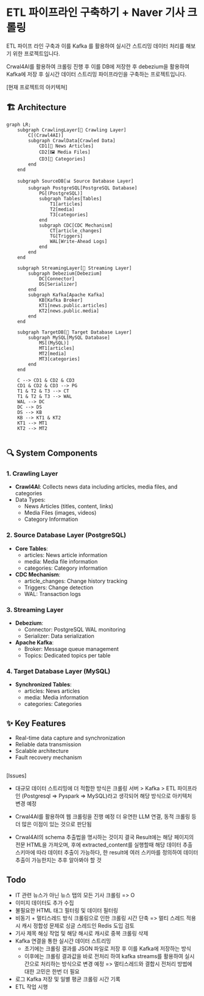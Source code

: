 # ETL 파이프라인 구축하기 + Naver 기사 크롤링
ETL 파이프 라인 구축과 이를 Kafka 를 활용하여 실시간 스트리밍 데이터 처리를 해보기 위한 프로젝트입니다.

Crwal4AI를 활용하여 크롤링 진행 후 이를 DB에 저장한 후 debezium을 활용하여 Kafka에 저장 후 실시간 데이터 스트리밍 파이프라인을 구축하는 프로젝트입니다.

[현재 프로젝트의 아키텍쳐]
## 🏗️ Architecture

```mermaid
graph LR;
    subgraph CrawlingLayer[🤖 Crawling Layer]
        C[(Crawl4AI)]
        subgraph CrawlData[Crawled Data]
            CD1[📰 News Articles]
            CD2[🖼️ Media Files]
            CD3[📑 Categories]
        end
    end

    subgraph SourceDB[📊 Source Database Layer]
        subgraph PostgreSQL[PostgreSQL Database]
            PG[(PostgreSQL)]
            subgraph Tables[Tables]
                T1[articles]
                T2[media]
                T3[categories]
            end
            subgraph CDC[CDC Mechanism]
                CT[article_changes]
                TG[Triggers]
                WAL[Write-Ahead Logs]
            end
        end
    end

    subgraph StreamingLayer[🔄 Streaming Layer]
        subgraph Debezium[Debezium]
            DC[Connector]
            DS[Serializer]
        end
        subgraph Kafka[Apache Kafka]
            KB[Kafka Broker]
            KT1[news.public.articles]
            KT2[news.public.media]
        end
    end

    subgraph TargetDB[💾 Target Database Layer]
        subgraph MySQL[MySQL Database]
            MS[(MySQL)]
            MT1[articles]
            MT2[media]
            MT3[categories]
        end
    end

    C --> CD1 & CD2 & CD3
    CD1 & CD2 & CD3 --> PG
    T1 & T2 & T3 --> CT
    T1 & T2 & T3 --> WAL
    WAL --> DC
    DC --> DS
    DS --> KB
    KB --> KT1 & KT2
    KT1 --> MT1
    KT2 --> MT2


```
## 🔍 System Components

### 1. Crawling Layer
- **Crawl4AI**: Collects news data including articles, media files, and categories
- Data Types:
  - News Articles (titles, content, links)
  - Media Files (images, videos)
  - Category Information

### 2. Source Database Layer (PostgreSQL)
- **Core Tables**:
  - articles: News article information
  - media: Media file information
  - categories: Category information
- **CDC Mechanism**:
  - article_changes: Change history tracking
  - Triggers: Change detection
  - WAL: Transaction logs

### 3. Streaming Layer
- **Debezium**:
  - Connector: PostgreSQL WAL monitoring
  - Serializer: Data serialization
- **Apache Kafka**:
  - Broker: Message queue management
  - Topics: Dedicated topics per table

### 4. Target Database Layer (MySQL)
- **Synchronized Tables**:
  - articles: News articles
  - media: Media information
  - categories: Categories

## ✨ Key Features
- Real-time data capture and synchronization
- Reliable data transmission
- Scalable architecture
- Fault recovery mechanism

<br>
[Issues]

* 대규모 데이터 스트리밍에 더 적합한 방식은 크롤링 서버 > Kafka > ETL 파이프라인 (Postgresql => Pyspark => MySQL)라고 생각되어 해당 방식으로 아키텍처 변경 예정

* Crwal4AI를 활용하여 웹 크롤링을 진행 예정 더 유연한 LLM 연결, 동적 크롤링 등 더 많은 이점이 있는 것으로 판단됨

* Crwal4AI의 schema 추출법을 명시하는 것이지 결국 Result에는 해당 페이지의 전문 HTML을 가져오며, 후에 extracted_content를 실행할때 해당 데이터 추출 스키마에 따라 데이터 추출이 가능하다, 한 result에 여러 스키마를 정의하여 데이터       추출이 가능한지는 추후 알아봐야 할 것


## Todo

* IT 관련 뉴스가 아닌 뉴스 탭의 모든 기사 크롤링 => O
* 이미지 데이터도 추가 수집
* 불필요한 HTML 태그 필터링 및 데이터 필터링
* 비동기 + 멀티스레드 방식 크롤링으로 인한 크롤링 시간 단축 => 멀티 스레드 적용 시 캐시 정합성 문제로 싱글 스레드인 Redis 도입 검토
* 기사 제목 해싱 작업 및 해당 해시로 캐시로 중복 크롤링 삭제
* Kafka 연결을 통한 실시간 데이터 스트리밍
  * 초기에는 크롤링 결과를 JSON 파일로 저장 후 이를 Kafka에 저장하는 방식
  * 이후에는 크롤링 결과값을 바로 전처리 하여 kafka streams를 활용하여 실시간으로 처리하는 방식으로 변경 예정 => 멀티스레드와 결합시 전처리 방법에 대한 고민은 한번 더 필요
* 로그 Kafka 저장 및 일별 평균 크롤링 시간 기록
* ETL 작업 시행
